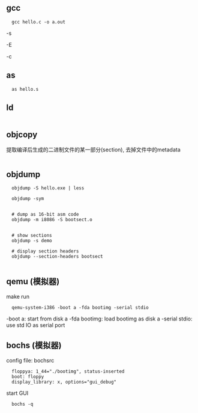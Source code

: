 




## gcc
```
  gcc hello.c -o a.out
```
-s

-E

-c



## as
```
  as hello.s
```

## ld
```

```




## objcopy
提取编译后生成的二进制文件的某一部分(section), 去掉文件中的metadata
```
```


## objdump
```
  objdump -S hello.exe | less

  objdump -sym 


  # dump as 16-bit asm code
  objdump -m i8086 -S bootsect.o


  # show sections
  objdump -s demo

  # display section headers
  objdump --section-headers bootsect


```


## qemu (模拟器)
make run

```
  qemu-system-i386 -boot a -fda bootimg -serial stdio
```
-boot a: start from disk a
-fda bootimg: load bootimg as disk a
-serial stdio: use std IO as serial port


## bochs (模拟器)
config file: bochsrc
```
  floppya: 1_44="./bootimg", status-inserted
  boot: floppy
  display_library: x, options="gui_debug" 
```

start GUI 
```
  bochs -q
```